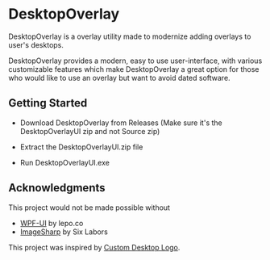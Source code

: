 # DesktopOverlay

DesktopOverlay is a overlay utility made to modernize adding overlays to user's desktops. 

DesktopOverlay provides a modern, easy to use user-interface, with various customizable features which make DesktopOverlay a great option for those who would like to use an overlay but want to avoid dated software.

## Getting Started

* Download DesktopOverlay from Releases (Make sure it's the DesktopOverlayUI zip and not Source zip)

* Extract the DesktopOverlayUI.zip file

* Run DesktopOverlayUI.exe

## Acknowledgments

This project would not be made possible without
* [WPF-UI](https://wpfui.lepo.co) by lepo.co
* [ImageSharp](https://github.com/SixLabors/ImageSharp) by Six Labors

This project was inspired by [Custom Desktop Logo](http://customdesktoplogo.wikidot.com/download).


